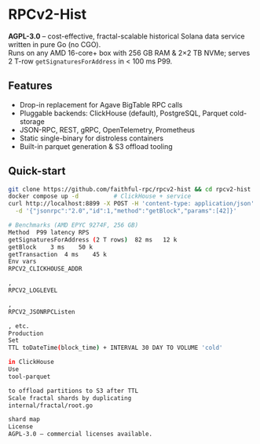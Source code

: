 # RPCv2-Hist  
**AGPL-3.0** – cost-effective, fractal-scalable historical Solana data service written in pure Go (no CGO).  
Runs on any AMD 16-core+ box with 256 GB RAM & 2×2 TB NVMe; serves 2 T-row `getSignaturesForAddress` in < 100 ms P99.

## Features
- Drop-in replacement for Agave BigTable RPC calls  
- Pluggable backends: ClickHouse (default), PostgreSQL, Parquet cold-storage  
- JSON-RPC, REST, gRPC, OpenTelemetry, Prometheus  
- Static single-binary for distroless containers  
- Built-in parquet generation & S3 offload tooling  

## Quick-start
```bash
git clone https://github.com/faithful-rpc/rpcv2-hist && cd rpcv2-hist
docker compose up -d          # ClickHouse + service
curl http://localhost:8899 -X POST -H 'content-type: application/json' \
  -d '{"jsonrpc":"2.0","id":1,"method":"getBlock","params":[42]}'

# Benchmarks (AMD EPYC 9274F, 256 GB)
Method	P99 latency	RPS
getSignaturesForAddress (2 T rows)	82 ms	12 k
getBlock	3 ms	50 k
getTransaction	4 ms	45 k
Env vars
RPCV2_CLICKHOUSE_ADDR

,
RPCV2_LOGLEVEL

,
RPCV2_JSONRPCListen

, etc.
Production
Set
TTL toDateTime(block_time) + INTERVAL 30 DAY TO VOLUME 'cold'

in ClickHouse
Use
tool-parquet

to offload partitions to S3 after TTL
Scale fractal shards by duplicating
internal/fractal/root.go

shard map
License
AGPL-3.0 – commercial licenses available.
